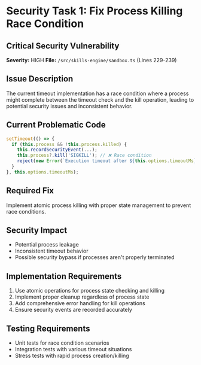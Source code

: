 # Security Task 1: Fix Process Killing Race Condition

## Critical Security Vulnerability
**Severity:** HIGH
**File:** `/src/skills-engine/sandbox.ts` (Lines 229-239)

## Issue Description
The current timeout implementation has a race condition where a process might complete between the timeout check and the kill operation, leading to potential security issues and inconsistent behavior.

## Current Problematic Code
```typescript
setTimeout(() => {
  if (this.process && !this.process.killed) {
    this.recordSecurityEvent(...);
    this.process?.kill('SIGKILL'); // ❌ Race condition
    reject(new Error(`Execution timeout after ${this.options.timeoutMs}ms`));
  }
}, this.options.timeoutMs);
```

## Required Fix
Implement atomic process killing with proper state management to prevent race conditions.

## Security Impact
- Potential process leakage
- Inconsistent timeout behavior
- Possible security bypass if processes aren't properly terminated

## Implementation Requirements
1. Use atomic operations for process state checking and killing
2. Implement proper cleanup regardless of process state
3. Add comprehensive error handling for kill operations
4. Ensure security events are recorded accurately

## Testing Requirements
- Unit tests for race condition scenarios
- Integration tests with various timeout situations
- Stress tests with rapid process creation/killing